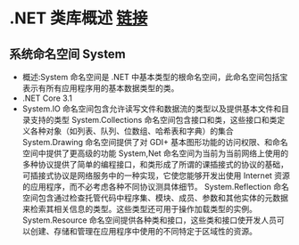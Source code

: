 
# .NET 类库概述 [链接](https://docs.microsoft.com/zh-cn/dotnet/standard/class-library-overview)

## 系统命名空间 System 

- 概述:System 命名空间是 .NET 中基本类型的根命名空间，此命名空间包括宝表示有所有应用程序用的基本数据类型的类。 
- .NET Core 3.1  
- System.IO 命名空间包含允许读写文件和数据流的类型以及提供基本文件和目录支持的类型
  System.Collections 命名空间包含接口和类，这些接口和类定义各种对象（如列表、队列、位数组、哈希表和字典）的集合
  System.Drawing 命名空间提供了对 GDI+ 基本图形功能的访问权限、和命名空间中提供了更高级的功能
  System,Net 命名空间为当前为当前网络上使用的多种协议提供了简单的编程接口，和类形成了所谓的课插接式的协议的基础，可插接式协议是网络服务中的一种实现，它使您能够开发出使用 Internet 资源的应用程序，而不必考虑各种不同协议测具体细节。
  System.Reflection 命名空间包含通过检查托管代码中程序集、模块、成员、参数和其他实体的元数据来检索其相关信息的类型。这些类型还可用于操作加载类型的实例。
  System.Resource 命名空间提供各种类和接口，这些类和接口使开发人员可以创建、存储和管理在应用程序中使用的不同特定于区域性的资源。

